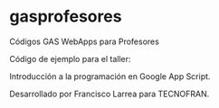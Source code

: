 # gasprofesores
Códigos GAS WebApps para Profesores

Código de ejemplo para el taller:

Introducción a la programación en Google App Script.

Desarrollado por Francisco Larrea para TECNOFRAN.
